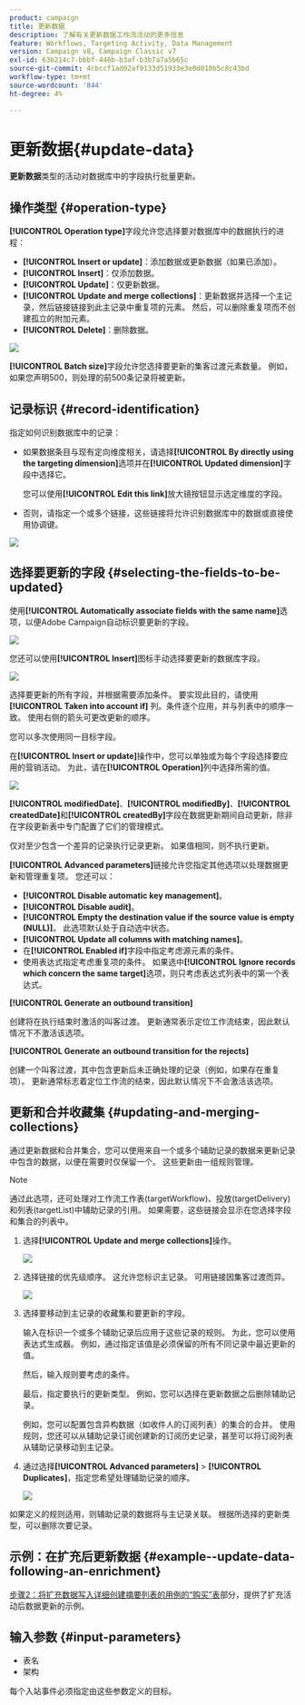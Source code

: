 ```yaml
---
product: campaign
title: 更新数据
description: 了解有关更新数据工作流活动的更多信息
feature: Workflows, Targeting Activity, Data Management
version: Campaign v8, Campaign Classic v7
exl-id: 63b214c7-bbbf-448b-b3af-b3b7a7a5b65c
source-git-commit: 4cbccf1ad02af9133d51933e3e0d010b5c8c43bd
workflow-type: tm+mt
source-wordcount: '844'
ht-degree: 4%

---
```


# 更新数据{#update-data}



**更新数据**&#x200B;类型的活动对数据库中的字段执行批量更新。

## 操作类型 {#operation-type}

**[!UICONTROL Operation type]**&#x200B;字段允许您选择要对数据库中的数据执行的进程：

* **[!UICONTROL Insert or update]**：添加数据或更新数据（如果已添加）。
* **[!UICONTROL Insert]**：仅添加数据。
* **[!UICONTROL Update]**：仅更新数据。
* **[!UICONTROL Update and merge collections]**：更新数据并选择一个主记录，然后链接链接到此主记录中重复项的元素。 然后，可以删除重复项而不创建孤立的附加元素。
* **[!UICONTROL Delete]**：删除数据。

![](assets/s_advuser_update_data_1.png)

**[!UICONTROL Batch size]**&#x200B;字段允许您选择要更新的集客过渡元素数量。 例如，如果您声明500，则处理的前500条记录将被更新。

## 记录标识 {#record-identification}

指定如何识别数据库中的记录：

* 如果数据条目与现有定向维度相关，请选择&#x200B;**[!UICONTROL By directly using the targeting dimension]**&#x200B;选项并在&#x200B;**[!UICONTROL Updated dimension]**&#x200B;字段中选择它。

  您可以使用&#x200B;**[!UICONTROL Edit this link]**&#x200B;放大镜按钮显示选定维度的字段。

* 否则，请指定一个或多个链接，这些链接将允许识别数据库中的数据或直接使用协调键。

![](assets/s_advuser_update_data_2.png)

## 选择要更新的字段 {#selecting-the-fields-to-be-updated}

使用&#x200B;**[!UICONTROL Automatically associate fields with the same name]**&#x200B;选项，以便Adobe Campaign自动标识要更新的字段。

![](assets/s_advuser_update_data_3b.png)

您还可以使用&#x200B;**[!UICONTROL Insert]**&#x200B;图标手动选择要更新的数据库字段。

![](assets/s_advuser_update_data_3.png)

选择要更新的所有字段，并根据需要添加条件。 要实现此目的，请使用 **[!UICONTROL Taken into account if]** 列。条件逐个应用，并与列表中的顺序一致。 使用右侧的箭头可更改更新的顺序。

您可以多次使用同一目标字段。

在&#x200B;**[!UICONTROL Insert or update]**&#x200B;操作中，您可以单独或为每个字段选择要应用的营销活动。 为此，请在&#x200B;**[!UICONTROL Operation]**&#x200B;列中选择所需的值。

![](assets/s_advuser_update_data_5.png)

**[!UICONTROL modifiedDate]**、**[!UICONTROL modifiedBy]**、**[!UICONTROL createdDate]**&#x200B;和&#x200B;**[!UICONTROL createdBy]**&#x200B;字段在数据更新期间自动更新，除非在字段更新表中专门配置了它们的管理模式。

仅对至少包含一个差异的记录执行记录更新。 如果值相同，则不执行更新。

**[!UICONTROL Advanced parameters]**&#x200B;链接允许您指定其他选项以处理数据更新和管理重复项。 您还可以：

* **[!UICONTROL Disable automatic key management]**。
* **[!UICONTROL Disable audit]**。
* **[!UICONTROL Empty the destination value if the source value is empty (NULL)]**。 此选项默认处于自动选中状态。
* **[!UICONTROL Update all columns with matching names]**。
* 在&#x200B;**[!UICONTROL Enabled if]**&#x200B;字段中指定考虑源元素的条件。
* 使用表达式指定考虑重复项的条件。 如果选中&#x200B;**[!UICONTROL Ignore records which concern the same target]**&#x200B;选项，则只考虑表达式列表中的第一个表达式。

**[!UICONTROL Generate an outbound transition]**

创建将在执行结束时激活的叫客过渡。 更新通常表示定位工作流结束，因此默认情况下不激活该选项。

**[!UICONTROL Generate an outbound transition for the rejects]**

创建一个叫客过渡，其中包含更新后未正确处理的记录（例如，如果存在重复项）。 更新通常标志着定位工作流的结束，因此默认情况下不会激活该选项。

## 更新和合并收藏集 {#updating-and-merging-collections}

通过更新数据和合并集合，您可以使用来自一个或多个辅助记录的数据来更新记录中包含的数据，以便在需要时仅保留一个。 这些更新由一组规则管理。

>[!NOTE]
>
>通过此选项，还可处理对工作流工作表(targetWorkflow)、投放(targetDelivery)和列表(targetList)中辅助记录的引用。 如果需要，这些链接会显示在您选择字段和集合的列表中。

1. 选择&#x200B;**[!UICONTROL Update and merge collections]**&#x200B;操作。

   ![](assets/update_and_merge_collections1.png)

1. 选择链接的优先级顺序。 这允许您标识主记录。 可用链接因集客过渡而异。

   ![](assets/update_and_merge_collections2.png)

1. 选择要移动到主记录的收藏集和要更新的字段。

   输入在标识一个或多个辅助记录后应用于这些记录的规则。 为此，您可以使用表达式生成器。 例如，通过指定该值是必须保留的所有不同记录中最近更新的值。

   然后，输入规则要考虑的条件。

   最后，指定要执行的更新类型。 例如，您可以选择在更新数据之后删除辅助记录。

   例如，您可以配置包含异构数据（如收件人的订阅列表）的集合的合并。 使用规则，您还可以从辅助记录订阅创建新的订阅历史记录，甚至可以将订阅列表从辅助记录移动到主记录。

1. 通过选择&#x200B;**[!UICONTROL Advanced parameters]** > **[!UICONTROL Duplicates]**，指定您希望处理辅助记录的顺序。

   ![](assets/update_and_merge_collections3.png)

如果定义的规则适用，则辅助记录的数据将与主记录关联。 根据所选择的更新类型，可以删除次要记录。

## 示例：在扩充后更新数据 {#example--update-data-following-an-enrichment}

[步骤2：将扩充数据写入详细创建摘要列表的用例的“购买”表](create-a-summary-list.md#step-2--writing-enriched-data-to-the--purchases--table)部分，提供了扩充活动后数据更新的示例。

## 输入参数 {#input-parameters}

* 表名
* 架构

每个入站事件必须指定由这些参数定义的目标。
